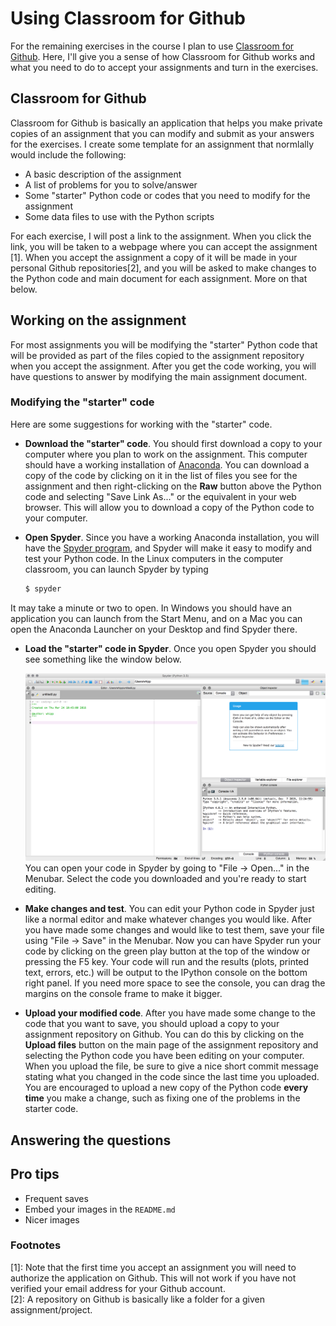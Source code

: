 # Using Classroom for Github
For the remaining exercises in the course I plan to use [Classroom for Github](https://github.com/education/classroom). Here, I'll give you a sense of how Classroom for Github works and what you need to do to accept your assignments and turn in the exercises.

## Classroom for Github
Classroom for Github is basically an application that helps you make private copies of an assignment that you can modify and submit as your answers for the exercises. I create some template for an assignment that normlally would include the following:

- A basic description of the assignment
- A list of problems for you to solve/answer
- Some "starter" Python code or codes that you need to modify for the assignment
- Some data files to use with the Python scripts

For each exercise, I will post a link to the assignment. When you click the link, you will be taken to a webpage where you can accept the assignment [1]. When you accept the assignment a copy of it will be made in your personal Github repositories[2], and you will be asked to make changes to the Python code and main document for each assignment. More on that below.

## Working on the assignment
For most assignments you will be modifying the "starter" Python code that will be provided as part of the files copied to the assignment repository when you accept the assignment. After you get the code working, you will have questions to answer by modifying the main assignment document.

### Modifying the "starter" code
Here are some suggestions for working with the "starter" code.

- **Download the "starter" code**. You should first download a copy to your computer where you plan to work on the assignment. This computer should have a working installation of [Anaconda](Anaconda.md). You can download a copy of the code by clicking on it in the list of files you see for the assignment and then right-clicking on the **Raw** button above the Python code and selecting "Save Link As..." or the equivalent in your web browser. This will allow you to download a copy of the Python code to your computer.
- **Open Spyder**. Since you have a working Anaconda installation, you will have the [Spyder program](https://pythonhosted.org/spyder/), and Spyder will make it easy to modify and test your Python code. In the Linux computers in the computer classroom, you can launch Spyder by typing

    ```bash
    $ spyder
    ```
It may take a minute or two to open. In Windows you should have an application you can launch from the Start Menu, and on a Mac you can open the Anaconda Launcher on your Desktop and find Spyder there.
- **Load the "starter" code in Spyder**. Once you open Spyder you should see something like the window below.

    ![Spyder](Images/Spyder.png)<br/>
You can open your code in Spyder by going to "File -> Open..." in the Menubar. Select the code you downloaded and you're ready to start editing.
- **Make changes and test**. You can edit your Python code in Spyder just like a normal editor and make whatever changes you would like. After you have made some changes and would like to test them, save your file using "File -> Save" in the Menubar. Now you can have Spyder run your code by clicking on the green play button at the top of the window or pressing the F5 key. Your code will run and the results (plots, printed text, errors, etc.) will be output to the IPython console on the bottom right panel. If you need more space to see the console, you can drag the margins on the console frame to make it bigger.
- **Upload your modified code**. After you have made some change to the code that you want to save, you should upload a copy to your assignment repository on Github. You can do this by clicking on the **Upload files** button on the main page of the assignment repository and selecting the Python code you have been editing on your computer. When you upload the file, be sure to give a nice short commit message stating what you changed in the code since the last time you uploaded. You are encouraged to upload a new copy of the Python code **every time** you make a change, such as fixing one of the problems in the starter code.

## Answering the questions


## Pro tips
- Frequent saves
- Embed your images in the `README.md`
- Nicer images

### Footnotes
[1]: Note that the first time you accept an assignment you will need to authorize the application on Github. This will not work if you have not verified your email address for your Github account.<br/>
[2]: A repository on Github is basically like a folder for a given assignment/project.
